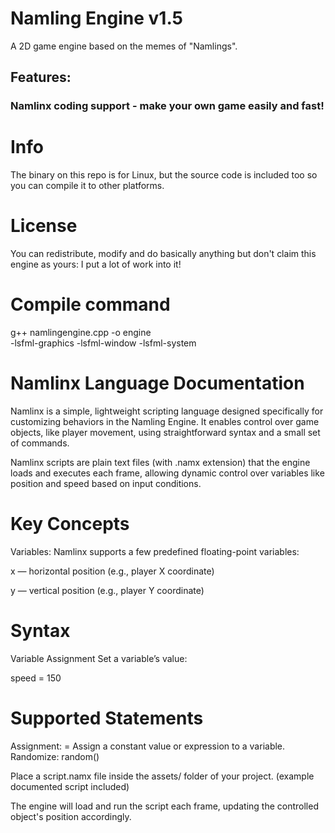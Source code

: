 # Namling Engine v1.5
A 2D game engine based on the memes of "Namlings".
## Features:
### Namlinx coding support - make your own game easily and fast!

# Info
The binary on this repo is for Linux, but the source code is included too so you can compile it to other platforms.

# License
You can redistribute, modify and do basically anything but don't claim this engine as yours: I put a lot of work into it!

# Compile command
g++ namlingengine.cpp -o engine \
    -lsfml-graphics -lsfml-window -lsfml-system

# Namlinx Language Documentation

Namlinx is a simple, lightweight scripting language designed specifically for customizing behaviors in the Namling Engine. It enables control over game objects, like player movement, using straightforward syntax and a small set of commands.

Namlinx scripts are plain text files (with .namx extension) that the engine loads and executes each frame, allowing dynamic control over variables like position and speed based on input conditions.

# Key Concepts
Variables: Namlinx supports a few predefined floating-point variables:

x — horizontal position (e.g., player X coordinate)

y — vertical position (e.g., player Y coordinate)


# Syntax
Variable Assignment
Set a variable’s value:


speed = 150


# Supported Statements
Assignment: 
<variable> = <value>
Assign a constant value or expression to a variable.
Randomize:
random()





Place a script.namx file inside the assets/ folder of your project. (example documented script included)

The engine will load and run the script each frame, updating the controlled object's position accordingly.
